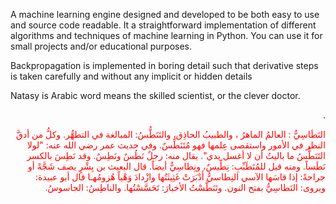 A machine learning engine designed and developed to be both easy to use and source code readable. It a straightforward implementation of different algorithms and techniques of machine learning in Python. You can use it for small projects and/or educational purposes.

Backpropagation is implemented in boring detail such that derivative steps is taken carefully and without any implicit or hidden 
details

Natasy is Arabic word means the skilled scientist, or the clever doctor.

<p dir="rtl" >.</p>

<p dir="rtl" style="color:red;">النَطَاسِيُّ : العالمُ الماهرُ ، والطبيبُ الحاذِق، والتَنَطُّسُ: المبالغة في التطهُّر. وكلُّ من أدقَّ النظر في الأمور واستقصى عِلمها فهو مُتَنَطِّسٌ. وفي حديث عمر رضي الله عنه: "لولا التَنَطُّسُ ما باليتُ أن لا أغسل يدي". يقال منه: رجلٌ نَطُسٌ ونَطِسٌ. وقد نَطِسَ بالكسر نَطَساً. ومنه قيل للمُتَطَبِّبِ: نِطِّيسٌ، ونِطاسِيٌّ أيضاً. قال البعيث بن بِشْرٍ يصف شَجَّةً أو جراحةً: إذا قاسَها الآسي النِطاسيُّ أَدْبَرَتْ   غَثِيثَتُها وازْدادَ وَهْياً هُزومُهـا قال أبو عبيدة: ويروى: النَطاسِيُّ بفتح النون. وتَنَطَّسْتُ الأخبارَ: تَحَسَّسْتُها. والناطِسُ: الجاسوسُ.</p>
